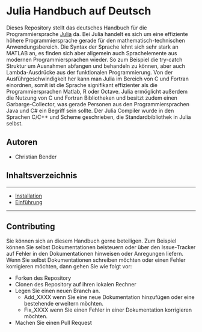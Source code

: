 # Julia Handbuch auf Deutsch

Dieses Repository stellt das deutsches Handbuch für die Programmiersprache [Julia](https://github.com/JuliaLang/julia) da. 
Bei Julia handelt es sich um eine effiziente höhere Programmiersprache gerade für den mathematisch-technischen Anwendungsbereich. Die Syntax der Sprache lehnt sich sehr stark an MATLAB an, es finden sich aber allgemein auch Sprachelemente aus modernen Programmiersprachen wieder. So zum Beispiel die try-catch Struktur um Ausnahmen abfangen und behandeln zu können, aber auch Lambda-Ausdrücke aus der funktionalen Programmierung. Von der Ausführgeschwindigkeit her kann man Julia im Bereich von C und Fortran einordnen, somit ist die Sprache signifikant effizienter als die Programmiersprachen Matlab, R oder Octave. Julia ermöglicht außerdem die Nutzung von C und Fortran Bibliotheken und besitzt zudem einen Garbarge-Collector, was gerade Personen aus den Programmiersprachen Java und C# ein Begriff sein sollte. Der Julia Compiler wurde in den Sprachen C/C++ und Scheme geschrieben, die Standardbibliothek in Julia selbst.

## Autoren

* Christian Bender

## Inhaltsverzeichnis
---

* [Installation](https://github.com/JuliaLangGerman/Julia_Handbuch_Deutsch/blob/master/src/Installation.md)
* [Einführung](https://github.com/JuliaLangGerman/Julia_Handbuch_Deutsch/blob/master/src/Einf%C3%BChrung_0.md)

---

## Contributing

Sie können sich an diesem Handbuch gerne beteiligen. Zum Beispiel können Sie selbst Dokumentationen beisteuern oder über den Issue-Tracker auf Fehler in den Dokumentationen hinweisen oder Anregungen liefern. Wenn Sie selbst Dokumentationen schreiben möchten oder einen Fehler korrigieren möchten, dann gehen Sie wie folgt vor:

* Forken des Repository
* Clonen des Repository auf ihren lokalen Rechner
* Legen Sie einen neuen Branch an. 
    * Add_XXXX wenn Sie eine neue Dokumentation hinzufügen oder eine bestehende erweitern möchten. 
    * Fix_XXXX wenn Sie einen Fehler in einer Dokumentation korrigieren möchten. 
* Machen Sie einen Pull Request
